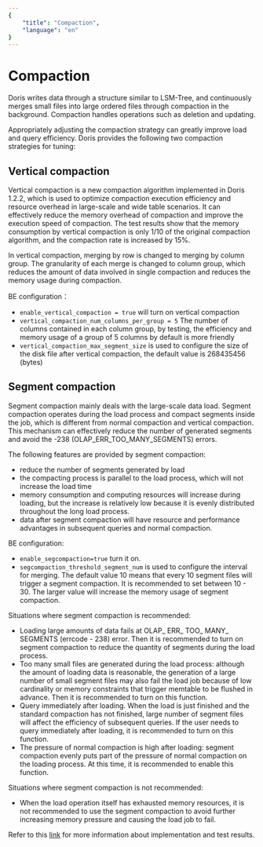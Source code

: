 ```yaml
---
{
    "title": "Compaction",
    "language": "en"
}
---
```


<!-- 
Licensed to the Apache Software Foundation (ASF) under one
or more contributor license agreements.  See the NOTICE file
distributed with this work for additional information
regarding copyright ownership.  The ASF licenses this file
to you under the Apache License, Version 2.0 (the
"License"); you may not use this file except in compliance
with the License.  You may obtain a copy of the License at

  http://www.apache.org/licenses/LICENSE-2.0

Unless required by applicable law or agreed to in writing,
software distributed under the License is distributed on an
"AS IS" BASIS, WITHOUT WARRANTIES OR CONDITIONS OF ANY
KIND, either express or implied.  See the License for the
specific language governing permissions and limitations
under the License.
-->


# Compaction

Doris writes data through a structure similar to LSM-Tree, and continuously merges small files into large ordered files through compaction in the background. Compaction handles operations such as deletion and updating. 

Appropriately adjusting the compaction strategy can greatly improve load and query efficiency. Doris provides the following two compaction strategies for tuning:


## Vertical compaction

<version since="1.2.2">
</version>

Vertical compaction is a new compaction algorithm implemented in Doris 1.2.2, which is used to optimize compaction execution efficiency and resource overhead in large-scale and wide table scenarios. It can effectively reduce the memory overhead of compaction and improve the execution speed of compaction. The test results show that the memory consumption by vertical compaction is only 1/10 of the original compaction algorithm, and the compaction rate is increased by 15%.

In vertical compaction, merging by row is changed to merging by column group. The granularity of each merge is changed to column group, which reduces the amount of data involved in single compaction and reduces the memory usage during compaction.

BE configuration：
- `enable_vertical_compaction = true` will turn on vertical compaction
- `vertical_compaction_num_columns_per_group = 5` The number of columns contained in each column group, by testing, the efficiency and memory usage of a group of 5 columns by default is more friendly
- `vertical_compaction_max_segment_size` is used to configure the size of the disk file after vertical compaction, the default value is 268435456 (bytes)


## Segment compaction

Segment compaction mainly deals with the large-scale data load. Segment compaction operates during the load process and compact segments inside the job, which is different from normal compaction and vertical compaction. This mechanism can effectively reduce the number of generated segments and avoid the -238 (OLAP_ERR_TOO_MANY_SEGMENTS) errors.

The following features are provided by segment compaction:
- reduce the number of segments generated by load
- the compacting process is parallel to the load process, which will not increase the load time
- memory consumption and computing resources will increase during loading, but the increase is relatively low because it is evenly distributed throughout the long load process.
- data after segment compaction will have resource and performance advantages in subsequent queries and normal compaction.

BE configuration:
- `enable_segcompaction=true` turn it on.
- `segcompaction_threshold_segment_num` is used to configure the interval for merging. The default value 10 means that every 10 segment files will trigger a segment compaction. It is recommended to set between 10 - 30. The larger value will increase the memory usage of segment compaction.

Situations where segment compaction is recommended:

- Loading large amounts of data fails at OLAP_ ERR_ TOO_ MANY_ SEGMENTS (errcode - 238) error. Then it is recommended to turn on segment compaction to reduce the quantity of segments during the load process.
- Too many small files are generated during the load process: although the amount of loading data is reasonable, the generation of a large number of small segment files may also fail the load job because of low cardinality or memory constraints that trigger memtable to be flushed in advance. Then it is recommended to turn on this function.
- Query immediately after loading. When the load is just finished and the standard compaction has not finished, large number of segment files will affect the efficiency of subsequent queries. If the user needs to query immediately after loading, it is recommended to turn on this function.
- The pressure of normal compaction is high after loading: segment compaction evenly puts part of the pressure of normal compaction on the loading process. At this time, it is recommended to enable this function.

Situations where segment compaction is not recommended:
- When the load operation itself has exhausted memory resources, it is not recommended to use the segment compaction to avoid further increasing memory pressure and causing the load job to fail.

Refer to this [link](https://github.com/apache/doris/pull/12866) for more information about implementation and test results.
